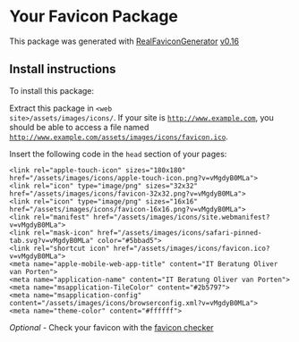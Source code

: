 # Your Favicon Package

This package was generated with [RealFaviconGenerator](https://realfavicongenerator.net/) [v0.16](https://realfavicongenerator.net/change_log#v0.16)

## Install instructions

To install this package:

Extract this package in <code>&lt;web site&gt;/assets/images/icons/</code>. If your site is <code>http://www.example.com</code>, you should be able to access a file named <code>http://www.example.com/assets/images/icons/favicon.ico</code>.

Insert the following code in the `head` section of your pages:

    <link rel="apple-touch-icon" sizes="180x180" href="/assets/images/icons/apple-touch-icon.png?v=vMgdyB0MLa">
    <link rel="icon" type="image/png" sizes="32x32" href="/assets/images/icons/favicon-32x32.png?v=vMgdyB0MLa">
    <link rel="icon" type="image/png" sizes="16x16" href="/assets/images/icons/favicon-16x16.png?v=vMgdyB0MLa">
    <link rel="manifest" href="/assets/images/icons/site.webmanifest?v=vMgdyB0MLa">
    <link rel="mask-icon" href="/assets/images/icons/safari-pinned-tab.svg?v=vMgdyB0MLa" color="#5bbad5">
    <link rel="shortcut icon" href="/assets/images/icons/favicon.ico?v=vMgdyB0MLa">
    <meta name="apple-mobile-web-app-title" content="IT Beratung Oliver van Porten">
    <meta name="application-name" content="IT Beratung Oliver van Porten">
    <meta name="msapplication-TileColor" content="#2b5797">
    <meta name="msapplication-config" content="/assets/images/icons/browserconfig.xml?v=vMgdyB0MLa">
    <meta name="theme-color" content="#ffffff">

*Optional* - Check your favicon with the [favicon checker](https://realfavicongenerator.net/favicon_checker)
